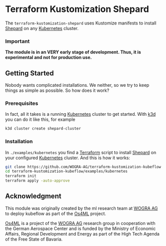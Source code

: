 # Terraform Kustomization Shepard

The `terraform-kustomization-shepard` uses Kustomize manifests
to install [Shepard][] on any [Kubernetes][] cluster.

### Important
**The module is in an VERY early stage of development. Thus, it is 
experimental and not for production use.**

## Getting Started
Nobody wants complicated installations. We neither, so we try to keep 
things as simple as possible. So how does it work?

### Prerequisites
In fact, all it takes is a running [Kubernetes][] cluster to get started.
With [k3d][] you can do it like this, for example

```sh
k3d cluster create shepard-cluster
```

### Installation
In `./examples/kubernetes` you find a [Terraform][] script to install 
[Shepard][] on your configured [Kubernetes][] cluster. And this is how it 
works:

```sh
git clone https://github.com/WOGRA-AG/terraform-kustomization-kubeflow
cd terraform-kustomization-kubeflow/examples/kubernetes
terraform init
terraform apply -auto-approve
```

## 	Acknowledgment
This module was originally created by the ml research team at [WOGRA AG][] 
to deploy kubeflow as part of the [Os4ML][] project.

[Os4ML][] is a project of the [WOGRA AG][] research group in cooperation 
with the German Aerospace Center and is funded by the Ministry of Economic 
Affairs, Regional Development and Energy as part of the High Tech Agenda 
of the Free State of Bavaria.

[Terraform]: https://terraform.io/
[Kubernetes]: https://kubernetes.io/
[Shepard]: https://gitlab.com/dlr-shepard
[k3d]: https://k3d.io
[WOGRA AG]: https://www.wogra.com/
[Os4ML]: https://github.com/WOGRA-AG/Os4ML
[docs]: https://wogra-ag.github.io/os4ml-docs/